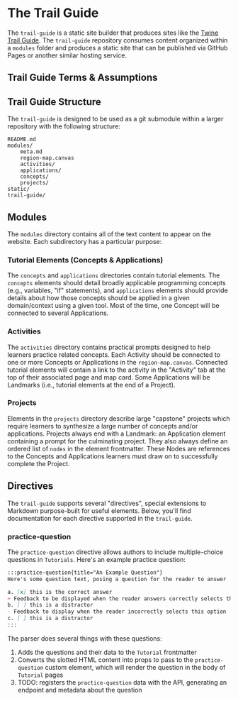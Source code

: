 # The Trail Guide

The `trail-guide` is a static site builder that produces sites like the [Twine Trail Guide](https://curriculum.codevirginia.org/twine-trail-guide). The `trail-guide` repository consumes content organized within a `modules` folder and produces a static site that can be published via GitHub Pages or another similar hosting service.

## Trail Guide Terms & Assumptions

## Trail Guide Structure

The `trail-guide` is designed to be used as a git submodule within a larger repository with the following structure:

```
README.md
modules/
	meta.md
	region-map.canvas
	activities/
	applications/
	concepts/
	projects/
static/
trail-guide/
```

## Modules

The `modules` directory contains all of the text content to appear on the website. Each subdirectory has a particular purpose:

### Tutorial Elements (Concepts & Applications)

The `concepts` and `applications` directories contain tutorial elements. The `concepts` elements should detail broadly applicable programming concepts (e.g., variables, "if" statements), and `applications` elements should provide details about how those concepts should be applied in a given domain/context using a given tool. Most of the time, one Concept will be connected to several Applications. 

### Activities

The `activities` directory contains practical prompts designed to help learners practice related concepts. Each Activity should be connected to one or more Concepts or Applications in the `region-map.canvas`. Connected tutorial elements will contain a link to the activity in the "Activity" tab at the top of their associated page and map card. Some Applications will be Landmarks (i.e., tutorial elements at the end of a Project).

### Projects

Elements in the `projects` directory describe large "capstone" projects which require learners to synthesize a large number of concepts and/or applications. Projects always end with a Landmark: an Application element containing a prompt for the culminating project. They also always define an ordered list of `nodes` in the element frontmatter. These Nodes are references to the Concepts and Applications learners must draw on to successfully complete the Project.

## Directives

The `trail-guide` supports several "directives", special extensions to Markdown purpose-built for useful elements. Below, you'll find documentation for each directive supported in the `trail-guide`.

### practice-question

The `practice-question` directive allows authors to include multiple-choice questions in `Tutorials`. Here's an example practice question:

```markdown
:::practice-question{title="An Example Question"}
Here's some question text, posing a question for the reader to answer

a. [x] this is the correct answer
+ Feedback to be displayed when the reader answers correctly selects this option
b. [ ] this is a distractor
- Feedback to display when the reader incorrectly selects this option
c. [ ] this is a distractor
:::
```

The parser does several things with these questions:

1. Adds the questions and their data to the `Tutorial` frontmatter
2. Converts the slotted HTML content into props to pass to the `practice-question` custom element, which will render the question in the body of `Tutorial` pages
3. TODO: registers the `practice-question` data with the API, generating an endpoint and metadata about the question
